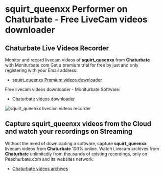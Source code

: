 # squirt_queenxx Performer on Chaturbate - Free LiveCam videos downloader

## Chaturbate Live Videos Recorder

Monitor and record livecam videos of **squirt_queenxx** from **Chaturbate** with Moniturbate.com
Get a premium trial for free by just and only registering with your Email address:
* [squirt_queenxx Premium videos downloader](https://moniturbate.com/request-demo-licence-key.html)

Free livecam videos downloader - Moniturbate Software:
* [Chaturbate videos downloader](https://moniturbate.com/moniturbate-download-software.html)

![squirt_queenxx livecam videos recorder](https://peachurnet.com/templates/moniturbate-software.png)


## Capture squirt_queenxx videos from the Cloud and watch your recordings on Streaming

Without the need of downloading a software, capture **squirt_queenxx** livecam videos from **Chaturbate** 100% online.
Watch Livecam archives from **Chaturbate** unlimitedly from thousands of existing recordings, only on Peachurbate.com and its websites network:
* [Chaturbate videos archives](https://peachurnet.com/)